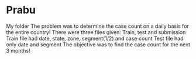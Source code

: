 # Prabu
My folder
The problem was to determine the case count on a daily basis for the entire country!
There were three files given:
Train, test and submission
Train file had date, state, zone, segment(1/2) and case count
Test file had only date and segment
The objective was to find the case count for the next 3 months!
